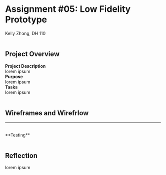# Assignment #05: Low Fidelity Prototype
Kelly Zhong, DH 110
<br>
<br>

## Project Overview
**Project Description**
<br>
lorem ipsum
<br>
**Purpose** 
<br>
lorem ipsum
<br>
**Tasks**
<br>
lorem ipsum
<br>
<br>

## Wireframes and Wirefrlow
****
<br>
**Testing**
<br>
<br>

## Reflection
lorem ipsum
